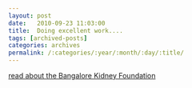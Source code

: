```yaml
---
layout: post
date:	2010-09-23 11:03:00
title:  Doing excellent work....
tags: [archived-posts]
categories: archives
permalink: /:categories/:year/:month/:day/:title/
---
```

<a href="http://bangalore.citizenmatters.in/articles/view/2383-bangalore-kidney-foundation-p-srinivas?"> read about the Bangalore Kidney Foundation </a>
